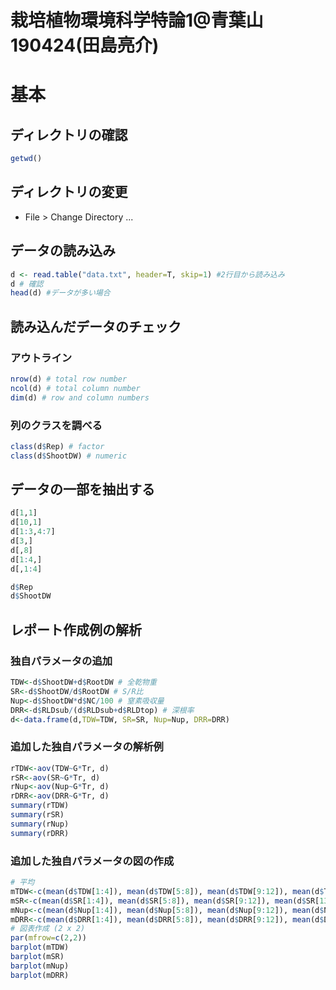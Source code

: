 栽培植物環境科学特論1@青葉山190424(田島亮介)  
==============  

# 基本
## ディレクトリの確認  
```R  
getwd()  
```  
## ディレクトリの変更  
-  File > Change Directory ...  
  
  
##  データの読み込み
```R  
d <- read.table("data.txt", header=T, skip=1) #2行目から読み込み  
d # 確認  
head(d) #データが多い場合
```  
  
## 読み込んだデータのチェック
### アウトライン
```R  
nrow(d) # total row number  
ncol(d) # total column number  
dim(d) # row and column numbers  
```  
  
### 列のクラスを調べる
```R  
class(d$Rep) # factor  
class(d$ShootDW) # numeric  
```  
  
## データの一部を抽出する  
```R  
d[1,1]
d[10,1]  
d[1:3,4:7]  
d[3,]  
d[,8]  
d[1:4,]  
d[,1:4]  
```  
  
```R  
d$Rep  
d$ShootDW  
```  
  
## レポート作成例の解析  
### 独自パラメータの追加
```R  
TDW<-d$ShootDW+d$RootDW # 全乾物重  
SR<-d$ShootDW/d$RootDW # S/R比  
Nup<-d$ShootDW*d$NC/100 # 窒素吸収量  
DRR<-d$RLDsub/(d$RLDsub+d$RLDtop) # 深根率  
d<-data.frame(d,TDW=TDW, SR=SR, Nup=Nup, DRR=DRR)  
```  
  
### 追加した独自パラメータの解析例  
```R  
rTDW<-aov(TDW~G*Tr, d)  
rSR<-aov(SR~G*Tr, d)  
rNup<-aov(Nup~G*Tr, d)  
rDRR<-aov(DRR~G*Tr, d)  
summary(rTDW)  
summary(rSR)  
summary(rNup)  
summary(rDRR)  
```  

### 追加した独自パラメータの図の作成
```R  
# 平均
mTDW<-c(mean(d$TDW[1:4]), mean(d$TDW[5:8]), mean(d$TDW[9:12]), mean(d$TDW[13:16]))
mSR<-c(mean(d$SR[1:4]), mean(d$SR[5:8]), mean(d$SR[9:12]), mean(d$SR[13:16]))
mNup<-c(mean(d$Nup[1:4]), mean(d$Nup[5:8]), mean(d$Nup[9:12]), mean(d$Nup[13:16]))
mDRR<-c(mean(d$DRR[1:4]), mean(d$DRR[5:8]), mean(d$DRR[9:12]), mean(d$DRR[13:16]))
# 図表作成 (2 x 2)
par(mfrow=c(2,2))
barplot(mTDW)
barplot(mSR)
barplot(mNup)
barplot(mDRR)
```  
  